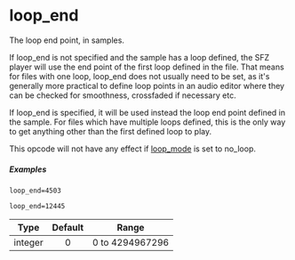 # loop_end

The loop end point, in samples.

If loop_end is not specified and the sample has a loop defined, the SFZ player
will use the end point of the first loop defined in the file. That means for
files with one loop, loop_end does not usually need to be set, as it's generally
more practical to define loop points in an audio editor where they can be checked
for smoothness, crossfaded if necessary etc.

If loop_end is specified, it will be used instead the loop end point defined in
the sample. For files which have multiple loops defined, this is the only way to
get anything other than the first defined loop to play.

This opcode will not have any effect if [loop_mode](loop_mode) is set to no_loop.

##### Examples

```
loop_end=4503

loop_end=12445
```

|    Type    | Default |      Range      | 
|    :---:   |  :---:  |      :---:      |
|   integer  |    0    | 0 to 4294967296 |

